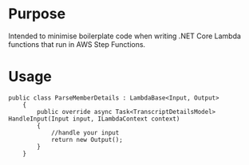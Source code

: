 # Purpose
Intended to minimise boilerplate code when writing .NET Core Lambda functions that run in AWS Step Functions. 

# Usage

```
public class ParseMemberDetails : LambdaBase<Input, Output>
    {
        public override async Task<TranscriptDetailsModel> HandleInput(Input input, ILambdaContext context)
        {
            //handle your input 
            return new Output();
        }
    }
```
